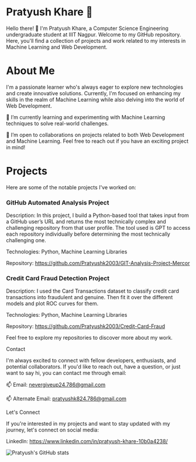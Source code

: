 # Pratyush Khare 👋

Hello there! 👋 I'm Pratyush Khare, a Computer Science Engineering undergraduate student at IIIT Nagpur. Welcome to my GitHub repository. Here, you'll find a collection of projects and work related to my interests in Machine Learning and Web Development.

# About Me
I'm a passionate learner who's always eager to explore new technologies and create innovative solutions. Currently, I'm focused on enhancing my skills in the realm of Machine Learning while also delving into the world of Web Development.

🌱 I’m currently learning and experimenting with Machine Learning techniques to solve real-world challenges.

👯 I’m open to collaborations on projects related to both Web Development and Machine Learning. Feel free to reach out if you have an exciting project in mind!

# Projects

Here are some of the notable projects I've worked on:

### GitHub Automated Analysis Project

Description: In this project, I build a Python-based tool that takes input from a GitHub user’s URL and returns the most 
technically complex and challenging repository from that user profile.
The tool used is GPT to access each repository individually before determining the most technically 
challenging one.

Technologies: Python, Machine Learning Libraries

Repository: https://github.com/Pratyushk2003/GIT-Analysis-Project-Mercor

### Credit Card Fraud Detection Project

Description: I used the Card Transactions dataset to classify credit card transactions into fraudulent and genuine. Then fit it over the different models and plot ROC curves for them.

Technologies: Python, Machine Learning Libraries

Repository: https://github.com/Pratyushk2003/Credit-Card-Fraud

Feel free to explore my repositories to discover more about my work.

Contact

I'm always excited to connect with fellow developers, enthusiasts, and potential collaborators. If you'd like to reach out, have a question, or just want to say hi, you can contact me through email:

📫 Email: nevergiveup24.786@gmail.com

📫 Alternate Email: pratyushk824.786@gmail.com

Let's Connect

If you're interested in my projects and want to stay updated with my journey, let's connect on social media:

LinkedIn: https://www.linkedin.com/in/pratyush-khare-10b0a4238/

![Pratyush's GitHub stats](https://github-readme-stats.vercel.app/api?username=Pratyushk2003&count_private=true&theme=dracula)
